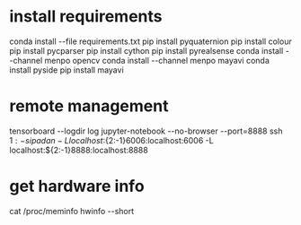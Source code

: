 # install requirements
conda install --file requirements.txt
pip install pyquaternion
pip install colour
pip install pycparser
pip install cython
pip install pyrealsense
conda install --channel menpo opencv
conda install --channel menpo mayavi
conda install pyside
pip install mayavi

# remote management
tensorboard --logdir log
jupyter-notebook --no-browser --port=8888
ssh ${1:-sipadan} -L localhost:${2:-1}6006:localhost:6006 -L localhost:${2:-1}8888:localhost:8888

# get hardware info
cat /proc/meminfo
hwinfo --short
